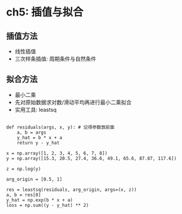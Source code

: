 # ch5: 插值与拟合

## 插值方法
* 线性插值
* 三次样条插值: 周期条件与自然条件

## 拟合方法
* 最小二乘
* 先对原始数据求对数/滑动平均再进行最小二乘拟合
* 实用工具: leastsq

```

def residuals(args, x, y): # 记得参数放前面
    a, b = args
    y_hat = b * x + a
    return y - y_hat

x = np.array([1, 2, 3, 4, 5, 6, 7, 8])
y = np.array([15.3, 20.5, 27.4, 36.6, 49.1, 65.6, 87.87, 117.6])

z = np.log(y)

arg_origin = [0.5, 1]

res = leastsq(residuals, arg_origin, args=(x, z))
a, b = res[0]
y_hat = np.exp(b * x + a)
loss = np.sum((y - y_hat) ** 2)
```